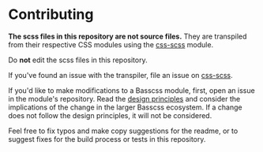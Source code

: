 # Contributing

**The scss files in this repository are not source files.**
They are transpiled from their respective CSS modules using the
[css-scss](https://github.com/jxnblk/css-scss) module.

Do **not** edit the scss files in this repository.

If you've found an issue with the transpiler, file an issue on
[css-scss](https://github.com/jxnblk/css-scss/issues).

If you'd like to make modifications to a Basscss module, first,
open an issue in the module's repository.
Read the [design principles](http://www.basscss.com/docs/reference/principles)
and consider the implications of the change in the larger Basscss ecosystem.
If a change does not follow the design principles, it will not be considered.

Feel free to fix typos and make copy suggestions for the readme, or to
suggest fixes for the build process or tests in this repository.

